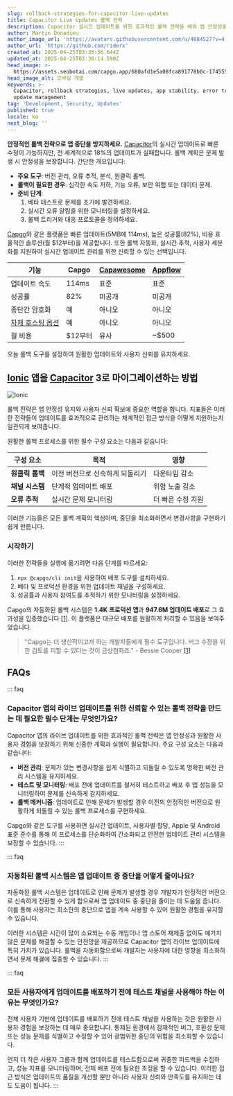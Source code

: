 ```yaml
---
slug: rollback-strategies-for-capacitor-live-updates
title: Capacitor Live Updates 롤백 전략
description: Capacitor 실시간 업데이트를 위한 효과적인 롤백 전략을 배워 앱 안정성을 보장하고 업데이트 중 사용자 중단을 최소화하세요.
author: Martin Donadieu
author_image_url: 'https://avatars.githubusercontent.com/u/4084527?v=4'
author_url: 'https://github.com/riderx'
created_at: 2025-04-25T03:35:36.644Z
updated_at: 2025-04-25T03:36:14.598Z
head_image: >-
  https://assets.seobotai.com/capgo.app/680afd1e5a08fca891778b0c-1745552174598.jpg
head_image_alt: 모바일 개발
keywords: >-
  Capacitor, rollback strategies, live updates, app stability, error tracking,
  update management
tag: 'Development, Security, Updates'
published: true
locale: ko
next_blog: ''
---
```

**안정적인 롤백 전략으로 앱 중단을 방지하세요.** [Capacitor](https://capacitorjs.com/)의 실시간 업데이트로 빠른 수정이 가능하지만, 전 세계적으로 18%의 업데이트가 실패합니다. 롤백 계획은 문제 발생 시 안정성을 보장합니다. 간단한 개요입니다:

-   **주요 도구**: 버전 관리, 오류 추적, 분석, 원클릭 롤백.
-   **롤백이 필요한 경우**: 심각한 속도 저하, 기능 오류, 보안 위험 또는 데이터 문제.
-   **준비 단계**:
    1.  베타 테스트로 문제를 조기에 발견하세요.
    2.  실시간 오류 알림을 위한 모니터링을 설정하세요.
    3.  롤백 트리거와 대응 프로토콜을 정의하세요.

[Capgo](https://capgo.app/)와 같은 플랫폼은 빠른 업데이트(5MB에 114ms), 높은 성공률(82%), 비용 효율적인 솔루션(월 $12부터)을 제공합니다. 또한 롤백 자동화, 실시간 추적, 사용자 세분화를 지원하여 실시간 업데이트 관리를 위한 신뢰할 수 있는 선택입니다.

| **기능** | **Capgo** | **[Capawesome](https://capawesome.io/)** | **[Appflow](https://ionic.io/appflow/)** |
| --- | --- | --- | --- |
| 업데이트 속도 | 114ms | 표준 | 표준 |
| 성공률 | 82% | 미공개 | 미공개 |
| 종단간 암호화 | 예 | 아니오 | 아니오 |
| [자체 호스팅 옵션](https://capgo.app/blog/self-hosted-capgo/) | 예 | 아니오 | 아니오 |
| 월 비용 | $12부터 | 유사 | ~$500 |

오늘 롤백 도구를 설정하여 원활한 업데이트와 사용자 신뢰를 유지하세요.

## [Ionic](https://ionicframework.com/) 앱을 [Capacitor](https://capacitorjs.com/) 3로 마이그레이션하는 방법

![Ionic](https://assets.seobotai.com/capgo.app/680afd1e5a08fca891778b0c/e144b5b930d9d793c665f9f08c6b1196.jpg)

롤백 전략은 앱 안정성 유지와 사용자 신뢰 확보에 중요한 역할을 합니다. 지표들은 이러한 전략들이 업데이트를 효과적으로 관리하는 체계적인 접근 방식을 어떻게 지원하는지 일관되게 보여줍니다.

원활한 롤백 프로세스를 위한 필수 구성 요소는 다음과 같습니다:

| 구성 요소 | 목적 | 영향 |
| --- | --- | --- |
| **원클릭 롤백** | 이전 버전으로 신속하게 되돌리기 | 다운타임 감소 |
| **채널 시스템** | 단계적 업데이트 배포 | 위험 노출 감소 |
| **오류 추적** | 실시간 문제 모니터링 | 더 빠른 수정 지원 |

이러한 기능들은 모든 롤백 계획의 핵심이며, 중단을 최소화하면서 변경사항을 구현하기 쉽게 만듭니다.

### 시작하기

이러한 전략들을 실행에 옮기려면 다음 단계를 따르세요:

1.  `npx @capgo/cli init`을 사용하여 배포 도구를 설치하세요.
2.  베타 및 프로덕션 환경을 위한 업데이트 채널을 구성하세요.
3.  성공률과 사용자 참여도를 추적하기 위한 모니터링을 설정하세요.

Capgo의 자동화된 롤백 시스템은 **1.4K 프로덕션 앱**과 **947.6M 업데이트 배포**로 그 효과성을 입증했습니다 [\[1\]](https://capgo.app/). 이 플랫폼은 대규모 배포를 원활하게 처리할 수 있음을 보여주었습니다.

> "Capgo는 더 생산적이고자 하는 개발자들에게 필수 도구입니다. 버그 수정을 위한 검토를 피할 수 있다는 것이 금상첨화죠." - Bessie Cooper [\[1\]](https://capgo.app/)

## FAQs

::: faq
### Capacitor 앱의 라이브 업데이트를 위한 신뢰할 수 있는 롤백 전략을 만드는 데 필요한 필수 단계는 무엇인가요?

Capacitor 앱의 라이브 업데이트를 위한 효과적인 롤백 전략은 앱 안정성과 원활한 사용자 경험을 보장하기 위해 신중한 계획과 실행이 필요합니다. 주요 구성 요소는 다음과 같습니다:

-   **버전 관리**: 문제가 있는 변경사항을 쉽게 식별하고 되돌릴 수 있도록 명확한 버전 관리 시스템을 유지하세요.
-   **테스트 및 모니터링**: 배포 전에 업데이트를 철저히 테스트하고 배포 후 앱 성능을 모니터링하여 문제를 신속하게 감지하세요.
-   **롤백 메커니즘**: 업데이트로 인해 문제가 발생할 경우 이전의 안정적인 버전으로 원활하게 되돌릴 수 있는 롤백 프로세스를 구현하세요.

Capgo와 같은 도구를 사용하면 실시간 업데이트, 사용자별 할당, Apple 및 Android 표준 준수를 통해 이 프로세스를 단순화하여 간소화되고 안전한 업데이트 관리 시스템을 보장할 수 있습니다.
:::

::: faq
### 자동화된 롤백 시스템은 앱 업데이트 중 중단을 어떻게 줄이나요?

자동화된 롤백 시스템은 업데이트로 인해 문제가 발생할 경우 개발자가 안정적인 버전으로 신속하게 전환할 수 있게 함으로써 앱 업데이트 중 중단을 줄이는 데 도움을 줍니다. 이를 통해 사용자는 최소한의 중단으로 앱을 계속 사용할 수 있어 원활한 경험을 유지할 수 있습니다.

이러한 시스템은 시간이 많이 소요되는 수동 개입이나 앱 스토어 재제출 없이도 예기치 않은 문제를 해결할 수 있는 안전망을 제공하므로 Capacitor 앱의 라이브 업데이트에 특히 가치가 있습니다. 롤백을 자동화함으로써 개발자는 사용자에 대한 영향을 최소화하면서 문제 해결에 집중할 수 있습니다.
:::

::: faq
### 모든 사용자에게 업데이트를 배포하기 전에 테스트 채널을 사용해야 하는 이유는 무엇인가요?

전체 사용자 기반에 업데이트를 배포하기 전에 테스트 채널을 사용하는 것은 원활한 사용자 경험을 보장하는 데 매우 중요합니다. 통제된 환경에서 잠재적인 버그, 호환성 문제 또는 성능 문제를 식별하고 수정할 수 있어 광범위한 중단의 위험을 최소화할 수 있습니다.

먼저 더 작은 사용자 그룹과 함께 업데이트를 테스트함으로써 귀중한 피드백을 수집하고, 성능 지표를 모니터링하며, 전체 배포 전에 필요한 조정을 할 수 있습니다. 이러한 접근 방식은 업데이트의 품질을 개선할 뿐만 아니라 사용자 신뢰와 만족도를 유지하는 데도 도움이 됩니다.
:::
